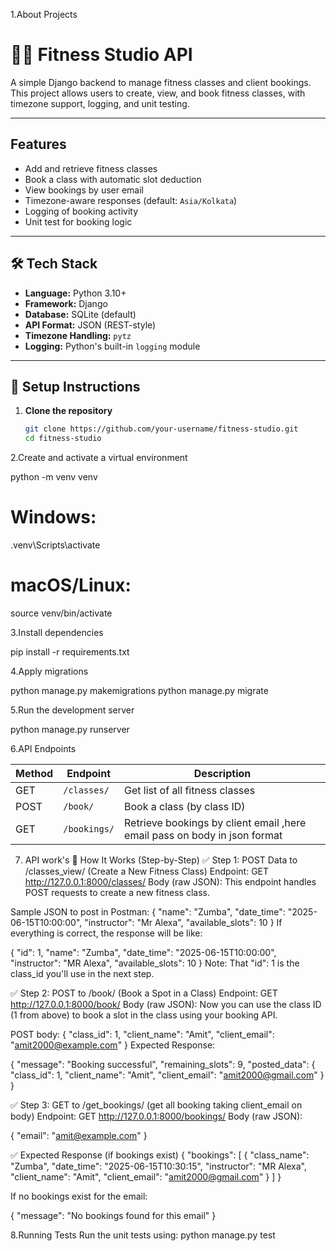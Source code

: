 1.About Projects

# 🏋️‍♀️ Fitness Studio API

A simple Django backend to manage fitness classes and client bookings. This project allows users to create, view, and book fitness classes, with timezone support, logging, and unit testing.

---

## Features

-  Add and retrieve fitness classes
-  Book a class with automatic slot deduction
-  View bookings by user email
-  Timezone-aware responses (default: `Asia/Kolkata`)
-  Logging of booking activity
-  Unit test for booking logic

---

## 🛠️ Tech Stack

- **Language:** Python 3.10+
- **Framework:** Django
- **Database:** SQLite (default)
- **API Format:** JSON (REST-style)
- **Timezone Handling:** `pytz`
- **Logging:** Python's built-in `logging` module

---

## 🔧 Setup Instructions

1. **Clone the repository**
   ```bash
   git clone https://github.com/your-username/fitness-studio.git
   cd fitness-studio

2.Create and activate a virtual environment

python -m venv venv

# Windows:
.venv\Scripts\activate

# macOS/Linux:
source venv/bin/activate


3.Install dependencies

pip install -r requirements.txt


4.Apply migrations

python manage.py makemigrations
python manage.py migrate


5.Run the development server

python manage.py runserver



6.API Endpoints

| Method | Endpoint            | Description                       |
| ------ | ------------------- | --------------------------------- |
| GET    | `/classes/`         | Get list of all fitness classes   |
| POST   | `/book/`            | Book a class (by class ID)        |
| GET    | `/bookings/`        | Retrieve bookings by client email ,here email pass on body in json format |


7. API work's
🔧 How It Works (Step-by-Step)
✅ Step 1: POST Data to /classes_view/ (Create a New Fitness Class)
Endpoint: GET http://127.0.0.1:8000/classes/
Body (raw JSON):
This endpoint handles POST requests to create a new fitness class.

Sample JSON to post in Postman:
{
  "name": "Zumba",
  "date_time": "2025-06-15T10:00:00",
  "instructor": "Mr Alexa",
  "available_slots": 10
}
If everything is correct, the response will be like:

{
  "id": 1,
  "name": "Zumba",
  "date_time": "2025-06-15T10:00:00",
  "instructor": "MR Alexa",
  "available_slots": 10
}
Note: That "id": 1 is the class_id you'll use in the next step.



✅ Step 2: POST to /book/ (Book a Spot in a Class)
Endpoint: GET http://127.0.0.1:8000/book/
Body (raw JSON):
Now you can use the class ID (1 from above) to book a slot in the class using your booking API.

POST body:
{
  "class_id": 1,
  "client_name": "Amit",
  "client_email": "amit2000@example.com"
}
Expected Response:

{
  "message": "Booking successful",
  "remaining_slots": 9,
  "posted_data": {
    "class_id": 1,
    "client_name": "Amit",
    "client_email": "amit2000@gmail.com"
  }
}
   

✅ Step 3: GET to /get_bookings/ (get all booking taking client_email on body)
Endpoint: GET http://127.0.0.1:8000/bookings/
Body (raw JSON):

{
  "email": "amit@example.com"
}

✅ Expected Response (if bookings exist)
{
  "bookings": [
    {
      "class_name": "Zumba",
      "date_time": "2025-06-15T10:30:15",
      "instructor": "MR Alexa",
      "client_name": "Amit",
      "client_email": "amit2000@gmail.com"
    }
  ]
}


If no bookings exist for the email:

{
  "message": "No bookings found for this email"
}


8.Running Tests
Run the unit tests using:
python manage.py test
